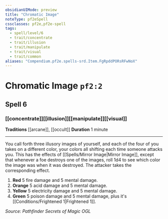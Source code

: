 ```yaml
---
obsidianUIMode: preview
title: "Chromatic Image"
noteType: pf2eSpell
cssclasses: pf2e,pf2e-spell
tags:
  - spell/level/6
  - trait/concentrate
  - trait/illusion
  - trait/manipulate
  - trait/visual
  - trait/common
aliases: "Compendium.pf2e.spells-srd.Item.FgRpddPORsRFwNoX" 
---
```

# Chromatic Image  `pf2:2`  
## Spell 6
### [[concentrate]][[illusion]][[manipulate]][[visual]]
**Traditions** [[arcane]], [[occult]]
**Duration** 1 minute
* * * 
You call forth three illusory images of yourself, and each of the four of you takes on a different color, your colors all shifting each time someone attacks you. This has the effects of [[Spells/Mirror Image|Mirror Image]], except that whenever a foe destroys one of the images, roll 1d4 to see which color the image was when it was destroyed. The attacker takes the corresponding effect.

1.  **Red** 5 fire damage and 5 mental damage.
2.  **Orange** 5 acid damage and 5 mental damage.
3.  **Yellow** 5 electricity damage and 5 mental damage.
4.  **Green** 5 poison damage and 5 mental damage, plus it's [[Conditions/Frightened 1|Frightened 1]].

*Source: Pathfinder Secrets of Magic*
*OGL*